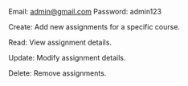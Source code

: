 Email: admin@gmail.com
Password: admin123

Create: Add new assignments for a specific course.

Read: View assignment details.

Update: Modify assignment details.

Delete: Remove assignments.
